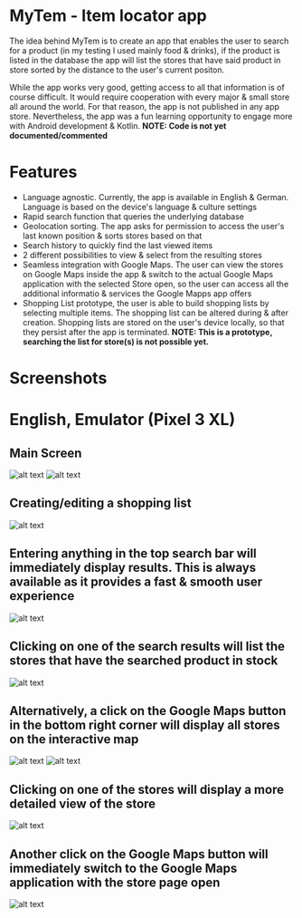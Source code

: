 # MyTem - Item locator app

The idea behind MyTem is to create an app that enables the user to search for a product (in my testing I used mainly food & drinks), if the product is listed in the database
the app will list the stores that have said product in store sorted by the distance to the user's current positon.

While the app works very good, getting access to all that information is of course difficult. It would require cooperation with every major & small store all around the 
world. For that reason, the app is not published in any app store.
Nevertheless, the app was a fun learning opportunity to engage more with Android development & Kotlin.
**NOTE: Code is not yet documented/commented**

# Features
- Language agnostic. Currently, the app is available in English & German. Language is based on the device's language & culture settings
- Rapid search function that queries the underlying database
- Geolocation sorting. The app asks for permission to access the user's last known position & sorts stores based on that
- Search history to quickly find the last viewed items
- 2 different possibilities to view & select from the resulting stores
- Seamless integration with Google Maps. The user can view the stores on Google Maps inside the app & switch to the actual Google Maps application with the selected
  Store open, so the user can access all the additional informatio & services the Google Mapps app offers
- Shopping List prototype, the user is able to build shopping lists by selecting multiple items. The shopping list can be altered during & after creation.
  Shopping lists are stored on the user's device locally, so that they persist after the app is terminated.
  **NOTE: This is a prototype, searching the list for store(s) is not possible yet.**
  
  
# Screenshots
# English, Emulator (Pixel 3 XL)

## Main Screen
![alt text](https://github.com/LifeIsGoodMI/MyTem/blob/master/Screenshots/English_Emulator/Screenshot_1626888296.png)
![alt text](https://github.com/LifeIsGoodMI/MyTem/blob/master/Screenshots/English_Emulator/Screenshot_1626888306.png)

## Creating/editing a shopping list
![alt text](https://github.com/LifeIsGoodMI/MyTem/blob/master/Screenshots/English_Emulator/Screenshot_1626888313.png)

## Entering anything in the top search bar will immediately display results. This is always available as it provides a fast & smooth user experience
![alt text](https://github.com/LifeIsGoodMI/MyTem/blob/master/Screenshots/English_Emulator/Screenshot_1626888328.png)

## Clicking on one of the search results will list the stores that have the searched product in stock
![alt text](https://github.com/LifeIsGoodMI/MyTem/blob/master/Screenshots/English_Emulator/Screenshot_1626888344.png)

## Alternatively, a click on the Google Maps button in the bottom right corner will display all stores on the interactive map
![alt text](https://github.com/LifeIsGoodMI/MyTem/blob/master/Screenshots/English_Emulator/Screenshot_1626888395.png)
![alt text](https://github.com/LifeIsGoodMI/MyTem/blob/master/Screenshots/English_Emulator/Screenshot_1626888401.png)

## Clicking on one of the stores will display a more detailed view of the store
![alt text](https://github.com/LifeIsGoodMI/MyTem/blob/master/Screenshots/English_Emulator/Screenshot_1626888355.png)

## Another click on the Google Maps button will immediately switch to the Google Maps application with the store page open
![alt text](https://github.com/LifeIsGoodMI/MyTem/blob/master/Screenshots/English_Emulator/Screenshot_1626888368.png)


<!--- 
# German, Physical Device (Samsung Galaxy S10+)

![alt text](https://github.com/LifeIsGoodMI/MyTem/blob/master/Screenshots/German_PhysicalDevice/Screenshot_20210721-190521_MyTem.jpg)
![alt text](https://github.com/LifeIsGoodMI/MyTem/blob/master/Screenshots/German_PhysicalDevice/Screenshot_20210721-190526_MyTem.jpg)
![alt text](https://github.com/LifeIsGoodMI/MyTem/blob/master/Screenshots/German_PhysicalDevice/Screenshot_20210721-190532_MyTem.jpg)
![alt text](https://github.com/LifeIsGoodMI/MyTem/blob/master/Screenshots/German_PhysicalDevice/Screenshot_20210721-190617_MyTem.jpg)
![alt text](https://github.com/LifeIsGoodMI/MyTem/blob/master/Screenshots/German_PhysicalDevice/Screenshot_20210721-190628_MyTem.jpg)
![alt text](https://github.com/LifeIsGoodMI/MyTem/blob/master/Screenshots/German_PhysicalDevice/Screenshot_20210721-190740_MyTem.jpg)
![alt text](https://github.com/LifeIsGoodMI/MyTem/blob/master/Screenshots/German_PhysicalDevice/Screenshot_20210721-190755_MyTem.jpg)
--->
